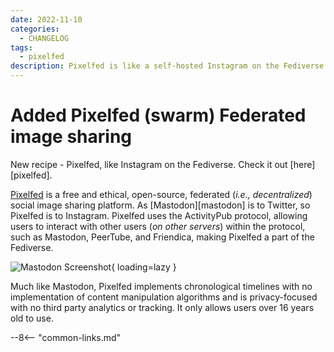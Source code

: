 ```yaml
---
date: 2022-11-10
categories:
  - CHANGELOG
tags:
  - pixelfed
description: Pixelfed is like a self-hosted Instagram on the Fediverse. Here's a Docker Swarm recipe!
---
```


# Added Pixelfed (swarm) Federated image sharing

New recipe - Pixelfed, like Instagram on the Fediverse. Check it out [here][pixelfed].

<!-- more -->

[Pixelfed](https://pixelfed.org) is a free and ethical, open-source, federated (*i.e., decentralized*) social image sharing platform. As [Mastodon][mastodon] is to Twitter, so Pixelfed is to Instagram. Pixelfed uses the ActivityPub protocol, allowing users to interact with other users (*on other servers*) within the protocol, such as Mastodon, PeerTube, and Friendica, making Pixelfed a part of the Fediverse.

![Mastodon Screenshot](/images/pixelfed.png){ loading=lazy }

Much like Mastodon, Pixelfed implements chronological timelines with no implementation of content manipulation algorithms and is privacy-focused with no third party analytics or tracking. It only allows users over 16 years old to use.

--8<-- "common-links.md"

